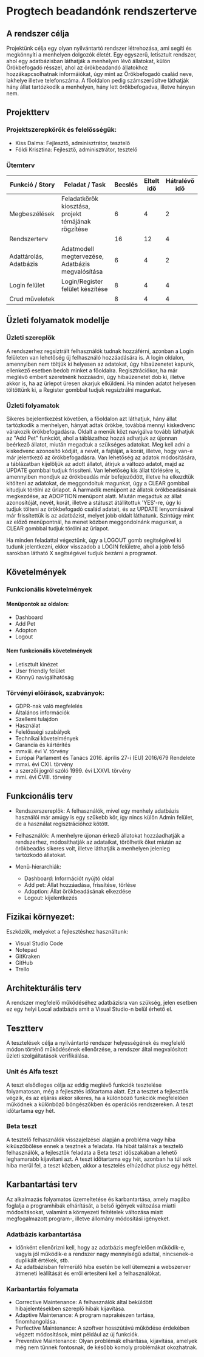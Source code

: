 # Progtech beadandónk rendszerterve

## A rendszer célja
Projektünk célja egy olyan nyilvántartó rendszer létrehozása, ami segíti és megkönnyíti a menhelyen dolgozók életét. Egy egyszerű, letisztult rendszer, ahol egy adatbázisban láthatják a menhelyen lévő állatokat, külön Örökbefogadó résszel, ahol az örökbeadandó állatokhoz hozzákapcsolhatnak informáiókat, úgy mint az Örökbefogadó család neve, lakhelye illetve telefonszáma. A főoldalon pedig számszerűsítve láthatják hány állat tartózkodik a menhelyen, hány lett örökbefogadva, illetve hányan nem.

## Projektterv
### Projektszerepkörök és felelősségük:
- Kiss Dalma: Fejlesztő, adminisztrátor, tesztelő
- Földi Krisztina: Fejlesztő, adminisztrátor, tesztelő

### Ütemterv
| Funkció / Story | Feladat / Task | Becslés | Eltelt idő | Hátralévő idő |
| --- | --- | --- | --- | --- |
| Megbeszélések | Feladatkörök kiosztása, projekt témájának rögzítése | 6 | 4 | 2 |
| Rendszerterv |  | 16 | 12 | 4 |
| Adattárolás, Adatbázis | Adatmodell megtervezése, Adatbázis megvalósítása | 6 | 4 | 2 |
| Login felület | Login/Register felület készítése | 8 | 4 | 4 |
| Crud műveletek |  | 8 | 4 | 4 |

## Üzleti folyamatok modellje
### Üzleti szereplők
A rendszerhez regsiztrált felhasználók tudnak hozzáférni, azonban a Login felületen van lehetőség új felhasználó hozzáadására is. A login oldalon, amennyiben nem töltjük ki helyesen az adatokat, úgy hibaüzenetet kapunk, ellenkező esetben bedob minket a főoldalra.
Regisztrációkor, ha már meglévő embert szeretnénk hozzáadni, úgy hibaüzenetet dob ki, illetve akkor is, ha az ürlepot üresen akarjuk elküldeni. Ha minden adatot helyesen töltöttünk ki, a Register gombbal tudjuk regsiztrálni magunkat.

### Üzleti folyamatok
Sikeres bejelentkezést követően, a főoldalon azt láthatjuk, hány állat tartózkodik a menhelyen, hányat adtak örökbe, továbbá mennyi kiskedvenc várakozik örökbefogadásra.
Oldalt a menük közt navigálva tovább láthatjuk az "Add Pet" funkciót, ahol a táblázathoz hozzá adhatjuk az újonnan beérkező állatot, miután megadtuk a szükséges adatokat. Meg kell adni a kiskedvenc azonosító kódját, a nevét, a fajtáját, a korát, illetve, hogy van-e már jelentkező az örökbefogadásra. 
Van lehetőség az adatok módosítására, a táblázatban kijelöljük az adott állatot, átírjuk a változó adatot, majd az UPDATE gombbal tudjuk frissíteni. Van lehetőség kis állat törlésére is, amennyiben mondjuk az örökbeadás már befejeződött, illetve ha elkezdtük kitölteni az adatokat, de meggondoltuk magunkat, úgy a CLEAR gombbal kitudjuk törölni az űrlapot.
A harmadik menüpont az állatok örökbeadásának megkezdése, az ADOPTION menüpont alatt. Miután megadtuk az állat azonosítóját, nevét, korát, illetve a státuszt átállítottuk 'YES'-re, úgy ki tudjuk tölteni az örökbefogadó család adatait, és az UPDATE lenyomásával már frissítettük is az adatbázist, melyet jobb oldalt láthatunk. Szintúgy mint az előző menüpontnál, ha menet közben meggondolnánk magunkat, a CLEAR gombbal tudjuk törölni az űrlapot.

Ha minden feladattal végeztünk, úgy a LOGOUT gomb segítségével ki tudunk jelentkezni, ekkor visszadob a LOGIN felületre, ahol a jobb felső sarokban látható X segítségével tudjuk bezárni a programot.

## Követelmények
### Funkcionális követelmények
#### Menüpontok az oldalon:
- Dashboard
- Add Pet
- Adopton
- Logout

#### Nem funkcionális követelmények
- Letisztult kinézet
- User friendly felület
- Könnyű navigálhatóság

### Törvényi előírások, szabványok:

- GDPR-nak való megfelelés
- Általános információk
- Szellemi tulajdon
- Használat
- Felelősségi szabályok
- Technikai követelmények
- Garancia és kártérítés
- mmxiii. évi V. törvény
- Európai Parlament és Tanács 2016. április 27-i (EU) 2016/679 Rendelete
- mmxi. évi CXII. törvény
- a szerzői jogról szóló 1999. évi LXXVI. törvény
- mmi. évi CVIII. törvény

## Funkcionális terv
- Rendszerszereplők: A felhasználók, mivel egy menhely adatbázis használói már amúgy is egy szűkebb kör, így nincs külön Admin felület, de a használat regisztrációhoz kötött.

- Felhasználók: A menhelyre újonan érkező állatokat hozzáadhatják a rendszerhez, módosíthatják az adataikat, törölhetik őket miután az örökbeadás sikeres volt, illetve láthatják a menhelyen jelenleg tartózkodó állatokat.

- Menü-hierarchiák:
    - Dashboard: Információt nyújtó oldal
    - Add pet: Állat hozzáadása, frissítése, törlése
    - Adoption: Állat örökbeadásának elkezdése
    - Logout: kijelentkezés

## Fizikai környezet:
Eszközök, melyeket a fejlesztéshez használtunk:
- Visual Studio Code
- Notepad
- GitKraken
- GitHub
- Trello

## Architekturális terv
A rendszer megfelelő működéséhez adatbázisra van szükség, jelen esetben ez egy helyi Local adatbázis amit a Visual Studio-n belül érhető el.

## Tesztterv

A tesztelések célja a nyilvántartó rendszer helyességének és megfelelő módon történő működésének ellenőrzése, a rendszer által megvalósított üzleti szolgáltatások verifikálása.

### Unit és Alfa teszt

A teszt elsődleges célja az eddig meglévő funkciók tesztelése folyamatosan, még a fejlesztés időtartama alatt. Ezt a tesztet a fejlesztők végzik, és az eljárás akkor sikeres, ha a különböző funkciók megfelelően működnek a különböző böngészőkben és operációs rendszereken. A teszt időtartama egy hét.

### Beta teszt

A tesztelő felhasználók visszajelzései alapján a probléma vagy hiba kiküszöbölése ennek a tesztnek a feladata. Ha hibát találnak a tesztelő felhasználók, a fejlesztők feladata a Beta teszt időszakában a lehető leghamarabb kijavítani azt. A teszt időtartama egy hét, azonban ha túl sok hiba merül fel, a teszt közben, akkor a tesztelés elhúzódhat plusz egy héttel.


## Karbantartási terv

Az alkalmazás folyamatos üzemeltetése és karbantartása, amely magába foglalja a programhibák elhárítását, a belső igények változása miatti módosításokat, valamint a környezeti feltételek változása miatt megfogalmazott program-, illetve állomány módosítási igényeket.

### Adatbázis karbantartása

- Időnként ellenőrizni kell, hogy az adatbázis megfelelően működik-e, vagyis jól működik-e a rendszer nagy mennyiségű adattal, nincsenek-e duplikált értékek, stb.
- Az adatbázisban felmerülő hiba esetén be kell ütemezni a webszerver átmeneti leállítását és erről értesíteni kell a felhasználókat.


### Karbantartás folyamata

- Corrective Maintenance: A felhasználók által beküldött hibajelentésekben szereplő hibák kijavítása.
- Adaptive Maintenance: A program naprakészen tartása, finomhangolása.
- Perfective Maintenance: A szoftver hosszútávú működése érdekében végzett módosítások, mint például az új funkciók.
- Preventive Maintenance: Olyan problémák elhárítása, kijavítása, amelyek még nem tűnnek fontosnak, de később komoly problémákat okozhatnak.